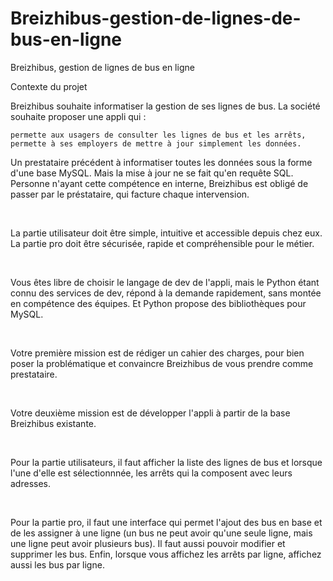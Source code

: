 # Breizhibus-gestion-de-lignes-de-bus-en-ligne
Breizhibus, gestion de lignes de bus en ligne

Contexte du projet

Breizhibus souhaite informatiser la gestion de ses lignes de bus. La société souhaite proposer une appli qui :

    permette aux usagers de consulter les lignes de bus et les arrêts,
    permette à ses employers de mettre à jour simplement les données.

Un prestataire précédent à informatiser toutes les données sous la forme d'une base MySQL. Mais la mise à jour ne se fait qu'en requête SQL. Personne n'ayant cette compétence en interne, Breizhibus est obligé de passer par le préstataire, qui facture chaque intervension.

​

La partie utilisateur doit être simple, intuitive et accessible depuis chez eux. La partie pro doit être sécurisée, rapide et compréhensible pour le métier.

​

Vous êtes libre de choisir le langage de dev de l'appli, mais le Python étant connu des services de dev, répond à la demande rapidement, sans montée en compétence des équipes. Et Python propose des bibliothèques pour MySQL.

​

Votre première mission est de rédiger un cahier des charges, pour bien poser la problématique et convaincre Breizhibus de vous prendre comme prestataire.

​

Votre deuxième mission est de développer l'appli à partir de la base Breizhibus existante.

​

Pour la partie utilisateurs, il faut afficher la liste des lignes de bus et lorsque l'une d'elle est sélectionnnée, les arrêts qui la composent avec leurs adresses.

​

Pour la partie pro, il faut une interface qui permet l'ajout des bus en base et de les assigner à une ligne (un bus ne peut avoir qu'une seule ligne, mais une ligne peut avoir plusieurs bus). Il faut aussi pouvoir modifier et supprimer les bus. Enfin, lorsque vous affichez les arrêts par ligne, affichez aussi les bus par ligne.

